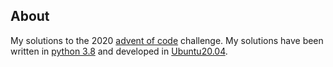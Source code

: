 <!-- ABOUT THE PROJECT -->

## About

My solutions to the 2020 [advent of code][advent-of-code] challenge. My
solutions have been written in [python 3.8][python] and developed in [Ubuntu20.04][ubuntu].

[advent-of-code]: https://adventofcode.com/
[python]: https://www.python.org/downloads/release/python-385/
[ubuntu]: https://releases.ubuntu.com/20.04/
